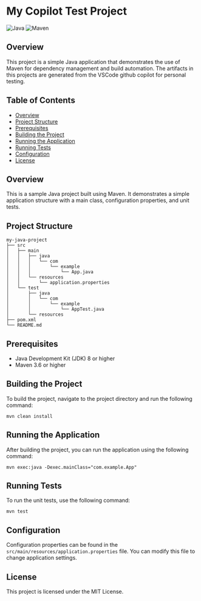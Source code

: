 # My Copilot Test Project

![Java](https://img.shields.io/badge/java-11-blue.svg)
![Maven](https://img.shields.io/badge/maven-3.6.3-orange.svg)

## Overview

This project is a simple Java application that demonstrates the use of Maven for dependency management and build automation. The artifacts in this projects are generated from the VSCode github copilot for personal testing.

## Table of Contents

- [Overview](#overview)
- [Project Structure](#project-structure)
- [Prerequisites](#prerequisites)
- [Building the Project](#building-the-project)
- [Running the Application](#running-the-application)
- [Running Tests](#running-tests)
- [Configuration](#configuration)
- [License](#license)

## Overview

This is a sample Java project built using Maven. It demonstrates a simple application structure with a main class, configuration properties, and unit tests.

## Project Structure

```
my-java-project
├── src
│   ├── main
│   │   ├── java
│   │   │   └── com
│   │   │       └── example
│   │   │           └── App.java
│   │   └── resources
│   │       └── application.properties
│   └── test
│       ├── java
│       │   └── com
│       │       └── example
│       │           └── AppTest.java
│       └── resources
├── pom.xml
└── README.md
```

## Prerequisites

- Java Development Kit (JDK) 8 or higher
- Maven 3.6 or higher

## Building the Project

To build the project, navigate to the project directory and run the following command:

```
mvn clean install
```

## Running the Application

After building the project, you can run the application using the following command:

```
mvn exec:java -Dexec.mainClass="com.example.App"
```

## Running Tests

To run the unit tests, use the following command:

```
mvn test
```

## Configuration

Configuration properties can be found in the `src/main/resources/application.properties` file. You can modify this file to change application settings.

## License

This project is licensed under the MIT License.